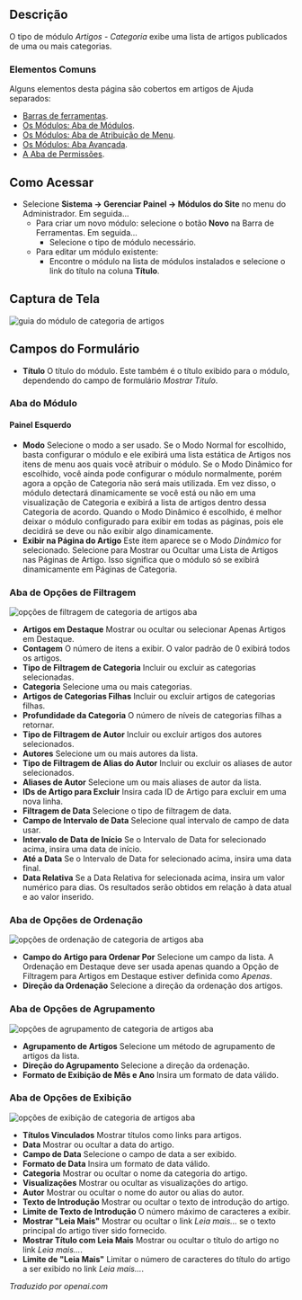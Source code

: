 <!-- Filename: Help4.x:Site_Modules:_Articles_-_Category / Display title: Módulos: Artigos - Categoria  -->

## Descrição

O tipo de módulo *Artigos - Categoria* exibe uma lista de artigos publicados de uma ou mais categorias.

### Elementos Comuns

Alguns elementos desta página são cobertos em artigos de Ajuda separados:

* [Barras de ferramentas](jdocmanual?article=help/common-elements/toolbars).
* [Os Módulos: Aba de Módulos](jdocmanual?article=help/modules/modules-module-tab).
* [Os Módulos: Aba de Atribuição de Menu](jdocmanual?article=help/modules/modules-menu-assignment-tab).
* [Os Módulos: Aba Avançada](jdocmanual?article=help/modules/modules-advanced-tab).
* [A Aba de Permissões](jdocmanual?article=help/common-elements/edit-permissions).

<!-- ToDo: Um tutorial para mostrar como usar este módulo -->

## Como Acessar

- Selecione **Sistema → Gerenciar Painel → Módulos do Site** no menu
  do Administrador. Em seguida...
  - Para criar um novo módulo: selecione o botão **Novo** na Barra de Ferramentas. Em seguida...
    - Selecione o tipo de módulo necessário.
  - Para editar um módulo existente:
    - Encontre o módulo na lista de módulos instalados e selecione o link do título na coluna **Título**.

## Captura de Tela

![guia do módulo de categoria de artigos](../../../pt/images/modules-site/modules-articles-category-module-tab.png)

## Campos do Formulário

- **Título** O título do módulo. Este também é o título exibido
  para o módulo, dependendo do campo de formulário *Mostrar Título*.

### Aba do Módulo

#### Painel Esquerdo

- **Modo** Selecione o modo a ser usado. Se o Modo Normal for escolhido, basta
  configurar o módulo e ele exibirá uma lista estática de Artigos nos
  itens de menu aos quais você atribuir o módulo. Se o Modo Dinâmico for escolhido, você
  ainda pode configurar o módulo normalmente, porém agora a opção de Categoria 
  não será mais utilizada. Em vez disso, o módulo detectará dinamicamente se 
  você está ou não em uma visualização de Categoria e exibirá a lista de artigos dentro
  dessa Categoria de acordo. Quando o Modo Dinâmico é escolhido, é melhor
  deixar o módulo configurado para exibir em todas as páginas, pois ele decidirá
  se deve ou não exibir algo dinamicamente.
- **Exibir na Página do Artigo** Este item aparece se o Modo *Dinâmico* for selecionado.
  Selecione para Mostrar ou Ocultar uma Lista de Artigos nas Páginas de Artigo. Isso significa que
  o módulo só se exibirá dinamicamente em Páginas de Categoria.

### Aba de Opções de Filtragem

![opções de filtragem de categoria de artigos aba](../../../pt/images/modules-site/modules-articles-category-filtering-options-tab.png)

- **Artigos em Destaque** Mostrar ou ocultar ou selecionar Apenas Artigos em Destaque.
- **Contagem** O número de itens a exibir. O valor padrão de 0
  exibirá todos os artigos.
- **Tipo de Filtragem de Categoria** Incluir ou excluir as categorias selecionadas.
- **Categoria** Selecione uma ou mais categorias.
- **Artigos de Categorias Filhas** Incluir ou excluir artigos de categorias filhas.
- **Profundidade da Categoria** O número de níveis de categorias filhas a retornar.
- **Tipo de Filtragem de Autor** Incluir ou excluir artigos dos autores selecionados.
- **Autores** Selecione um ou mais autores da lista.
- **Tipo de Filtragem de Alias do Autor** Incluir ou excluir os aliases de autor selecionados.
- **Aliases de Autor** Selecione um ou mais aliases de autor da lista.
- **IDs de Artigo para Excluir** Insira cada ID de Artigo para excluir em uma nova linha.
- **Filtragem de Data** Selecione o tipo de filtragem de data.
- **Campo de Intervalo de Data** Selecione qual intervalo de campo de data usar.
- **Intervalo de Data de Início** Se o Intervalo de Data for selecionado acima, insira uma data de início.
- **Até a Data** Se o Intervalo de Data for selecionado acima, insira uma data final.
- **Data Relativa** Se a Data Relativa for selecionada acima, insira um valor numérico para dias.
  Os resultados serão obtidos em relação à data atual e ao valor
  inserido.

### Aba de Opções de Ordenação

![opções de ordenação de categoria de artigos aba](../../../pt/images/modules-site/modules-articles-category-ordering-options-tab.png)

- **Campo do Artigo para Ordenar Por** Selecione um campo da lista. A Ordenação
  em Destaque deve ser usada apenas quando a Opção de Filtragem para Artigos
  em Destaque estiver definida como *Apenas*.
- **Direção da Ordenação** Selecione a direção da ordenação dos artigos.

### Aba de Opções de Agrupamento

![opções de agrupamento de categoria de artigos aba](../../../pt/images/modules-site/modules-articles-category-grouping-options-tab.png)

- **Agrupamento de Artigos** Selecione um método de agrupamento de artigos da lista.
- **Direção do Agrupamento** Selecione a direção da ordenação.
- **Formato de Exibição de Mês e Ano** Insira um formato de data válido.

### Aba de Opções de Exibição

![opções de exibição de categoria de artigos aba](../../../pt/images/modules-site/modules-articles-category-display-options-tab.png)

- **Títulos Vinculados** Mostrar títulos como links para artigos.
- **Data** Mostrar ou ocultar a data do artigo.
- **Campo de Data** Selecione o campo de data a ser exibido.
- **Formato de Data** Insira um formato de data válido.
- **Categoria** Mostrar ou ocultar o nome da categoria do artigo.
- **Visualizações** Mostrar ou ocultar as visualizações do artigo.
- **Autor** Mostrar ou ocultar o nome do autor ou alias do autor.
- **Texto de Introdução** Mostrar ou ocultar o texto de introdução do artigo.
- **Limite de Texto de Introdução** O número máximo de caracteres a exibir.
- **Mostrar "Leia Mais"** Mostrar ou ocultar o link *Leia mais...* se o
  texto principal do artigo tiver sido fornecido.
- **Mostrar Título com Leia Mais** Mostrar ou ocultar o título do artigo no
  link *Leia mais...*.
- **Limite de "Leia Mais"** Limitar o número de caracteres do título do artigo a ser exibido
  no link *Leia mais...*. 

*Traduzido por openai.com*

